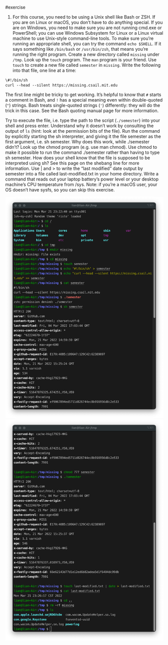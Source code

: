 #exercise
1. For this course, you need to be using a Unix shell like Bash or ZSH. If you are on Linux or macOS, you don’t have to do anything special. If you are on Windows, you need to make sure you are not running cmd.exe or PowerShell; you can use Windows Subsystem for Linux or a Linux virtual machine to use Unix-style command-line tools. To make sure you’re running an appropriate shell, you can try the command `echo $SHELL`. If it says something like `/bin/bash` or `/usr/bin/zsh`, that means you’re running the right program.
Create a new directory called `missing` under `/tmp`.
Look up the `touch` program. The `man` program is your friend.
Use `touch` to create a new file called `semester` in `missing`.
Write the following into that file, one line at a time:
```
\#!/bin/sh
curl --head --silent https://missing.csail.mit.edu
```
The first line might be tricky to get working. It’s helpful to know that `#` starts a comment in Bash, and `!` has a special meaning even within double-quoted (`"`) strings. Bash treats single-quoted strings (`'`) differently: they will do the trick in this case. See the Bash quoting manual page for more information.

Try to execute the file, i.e. type the path to the script (`./semester`) into your shell and press enter. Understand why it doesn’t work by consulting the output of `ls` (hint: look at the permission bits of the file).
Run the command by explicitly starting the sh interpreter, and giving it the file semester as the first argument, i.e. sh semester. Why does this work, while ./semester didn’t?
Look up the chmod program (e.g. use man chmod).
Use chmod to make it possible to run the command ./semester rather than having to type sh semester. How does your shell know that the file is supposed to be interpreted using sh? See this page on the shebang line for more information.
Use | and > to write the “last modified” date output by semester into a file called last-modified.txt in your home directory.
Write a command that reads out your laptop battery’s power level or your desktop machine’s CPU temperature from /sys. Note: if you’re a macOS user, your OS doesn’t have sysfs, so you can skip this exercise.

![term](fig1.png)
![er](fig2.png)